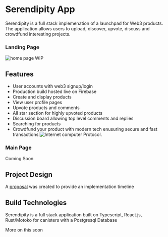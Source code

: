 # Serendipity App

Serendipity is a full stack implemenation of a launchpad for Web3 products. The application allows users to upload, discover, upvote, discuss and crowdfund interesting projects.


### Landing Page
![home page](https://github.com/rajdeep7Singh/serendipity/blob/main/serendipity/docs/img/landing%20-page.png) WIP


## Features

* User accounts with web3 signup/login
* Production build hosted live on Firebase
* Create and display products
* View user profile pages
* Upvote products and comments
* All star section for highly upvoted products
* Discussion board allowing top level comments and replies
* Searching for products
* Crowdfund your product with modern tech enusuring secure and fast transactions ![Internet computer Protocol](https://dfinity.org/howitworks/).
### Main Page

Coming Soon

## Project Design


A [proposal]() was created to provide an implementation timeline


## Build Technologies

Serendipity is a full stack application built on Typescript, React.js, Rust/Motoko for canisters with a Postgresql Database

More on this soon
